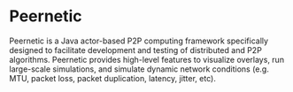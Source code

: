 # Peernetic

Peernetic is a Java actor-based P2P computing framework specifically designed to facilitate development and testing of distributed and P2P algorithms. Peernetic provides high-level features to visualize overlays, run large-scale simulations, and simulate dynamic network conditions (e.g. MTU, packet loss, packet duplication, latency, jitter, etc).